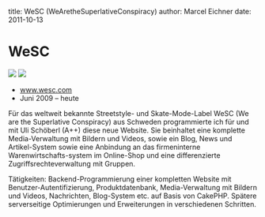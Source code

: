 title: WeSC (WeAretheSuperlativeConspiracy)
author: Marcel Eichner
date: 2011-10-13


# WeSC

<img src="<?= $Router->root(); ?>/images/work/wesc/20111011_wesc_startseite.jpg">
<img src="<?= $Router->root(); ?>/images/work/wesc/20111011_wesc_wescpedia.jpg">

* www.wesc.com
* Juni 2009 – heute

Für das weltweit bekannte Streetstyle- und Skate-Mode-Label WeSC (We are the
Superlative Conspiracy) aus Schweden programmierte ich für und mit Uli
Schöberl (A++) diese neue Website. Sie beinhaltet eine komplette
Media-Verwaltung mit Bildern und Videos, sowie ein Blog, News und
Artikel-System sowie eine Anbindung an das firmeninterne
Warenwirtschafts-system im Online-Shop und eine differenzierte
Zugriffsrechteverwaltung mit Gruppen.

Tätigkeiten: Backend-Programmierung einer kompletten Website mit
Benutzer-Autentifizierung, Produktdatenbank, Media-Verwaltung mit Bildern und
Videos, Nachrichten, Blog-System etc. auf Basis von CakePHP. Spätere
serverseitige Optimierungen und Erweiterungen in verschiedenen Schritten.